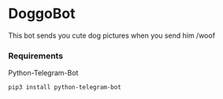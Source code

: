 # DoggoBot

This bot sends you cute dog pictures when you send him /woof

### Requirements

Python-Telegram-Bot

```
pip3 install python-telegram-bot
```
